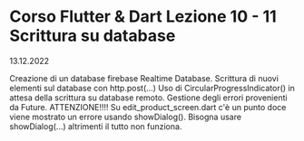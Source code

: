 # Corso Flutter & Dart Lezione 10 - 11 Scrittura su database
13.12.2022

Creazione di un database firebase Realtime Database.
Scrittura di nuovi elementi sul database con http.post(...)
Uso di  CircularProgressIndicator() in attesa della scrittura su database remoto.
Gestione degli errori provenienti da Future.
ATTENZIONE!!!! Su edit_product_screen.dart c'è un punto doce viene mostrato un errore 
usando showDialog(). Bisogna usare showDialog<NULL>(...) altrimenti il tutto non funziona.
